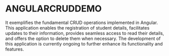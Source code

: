 # ANGULARCRUDDEMO

It exemplifies the fundamental CRUD operations implemented in Angular. This application enables the registration of student details, facilitates updates to their information, provides seamless access to read their details, and offers the option to delete them when necessary. The development of this application is currently ongoing to further enhance its functionality and features.